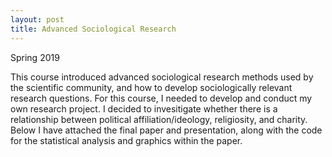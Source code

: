 ```yaml
---
layout: post
title: Advanced Sociological Research
---
```

Spring 2019

This course introduced advanced sociological research methods used by the scientific community, and how to develop sociologically relevant research questions. For this course, I needed to develop and conduct my own research project. I decided to invesitigate whether there is a relationship between political affiliation/ideology, religiosity, and charity. Below I have attached the final paper and presentation, along with the code for the statistical analysis and graphics within the paper.
